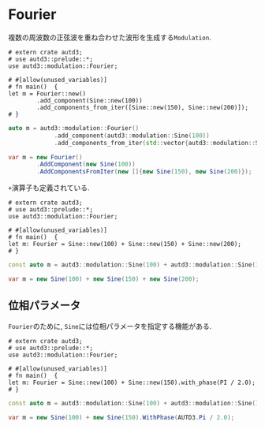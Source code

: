 # Fourier

複数の周波数の正弦波を重ね合わせた波形を生成する`Modulation`.

```rust,edition2021
# extern crate autd3;
# use autd3::prelude::*;
use autd3::modulation::Fourier;

# #[allow(unused_variables)]
# fn main()  {
let m = Fourier::new()
        .add_component(Sine::new(100))
        .add_components_from_iter([Sine::new(150), Sine::new(200)]);
# }
```

```cpp
auto m = autd3::modulation::Fourier()
             .add_component(autd3::modulation::Sine(100))
             .add_components_from_iter(std::vector{autd3::modulation::Sine(150), autd3::modulation::Sine(200)});
```

```cs
var m = new Fourier()
        .AddComponent(new Sine(100))
        .AddComponentsFromIter(new []{new Sine(150), new Sine(200)});
```

`+`演算子も定義されている.

```rust,edition2021
# extern crate autd3;
# use autd3::prelude::*;
use autd3::modulation::Fourier;

# #[allow(unused_variables)]
# fn main()  {
let m: Fourier = Sine::new(100) + Sine::new(150) + Sine::new(200);
# }
```

```cpp
const auto m = autd3::modulation::Sine(100) + autd3::modulation::Sine(150) + autd3::modulation::Sine(200);
```

```cs
var m = new Sine(100) + new Sine(150) + new Sine(200);
```

## 位相パラメータ

`Fourier`のために, `Sine`には位相パラメータを指定する機能がある.

```rust,edition2021
# extern crate autd3;
# use autd3::prelude::*;
use autd3::modulation::Fourier;

# #[allow(unused_variables)]
# fn main()  {
let m: Fourier = Sine::new(100) + Sine::new(150).with_phase(PI / 2.0);
# }
```

```cpp
const auto m = autd3::modulation::Sine(100) + autd3::modulation::Sine(150).with_phase(autd3::pi / 2.0);
```

```cs
var m = new Sine(100) + new Sine(150).WithPhase(AUTD3.Pi / 2.0);
```

